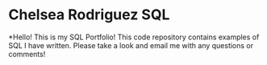 # Chelsea Rodriguez SQL
*Hello! 
This is my SQL Portfolio! This code repository contains examples of SQL I have written. Please take a look and email me with any questions or comments! 
